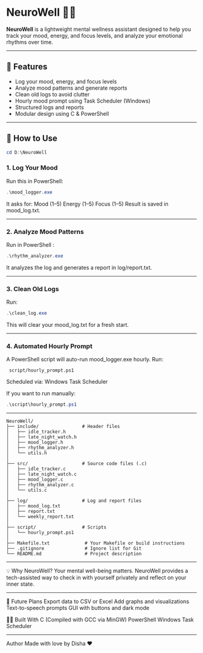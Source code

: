# NeuroWell 🧠💖

**NeuroWell** is a lightweight mental wellness assistant designed to help you track your mood, energy, and focus levels, and analyze your emotional rhythms over time.

---
## 🌟 Features

- Log your mood, energy, and focus levels
- Analyze mood patterns and generate reports
- Clean old logs to avoid clutter
- Hourly mood prompt using Task Scheduler (Windows)
- Structured logs and reports
- Modular design using C & PowerShell
  
---
## 🚀 How to Use
```powershell
cd D:\NeuroWell
```
### 1. **Log Your Mood**

Run this in PowerShell:

```powershell 
.\mood_logger.exe
```

It asks for:
Mood (1–5)
Energy (1–5)
Focus (1–5)
Result is saved in mood_log.txt.

---

### 2. **Analyze Mood Patterns**

Run in PowerShell :

```powershell
.\rhythm_analyzer.exe
```
It analyzes the log and generates a report in log/report.txt.

---
### 3. **Clean Old Logs**

Run:
```powershell
.\clean_log.exe
```
This will clear your mood_log.txt for a fresh start.

---

### 4. **Automated Hourly Prompt** 
A PowerShell script will auto-run mood_logger.exe hourly.
Run:
```
 script/hourly_prompt.ps1
```
Scheduled via: Windows Task Scheduler

If you want to run manually:
```powershell
.\script\hourly_prompt.ps1
```
---
```
NeuroWell/
├── include/                # Header files
│   ├── idle_tracker.h
│   ├── late_night_watch.h
│   ├── mood_logger.h
│   ├── rhythm_analyzer.h
│   └── utils.h
│
├── src/                    # Source code files (.c)
│   ├── idle_tracker.c
│   ├── late_night_watch.c
│   ├── mood_logger.c
│   ├── rhythm_analyzer.c
│   └── utils.c
│
├── log/                    # Log and report files
│   ├── mood_log.txt
│   ├── report.txt
│   └── weekly_report.txt
│
├── script/                 # Scripts
│   └── hourly_prompt.ps1
│
├── Makefile.txt             # Your Makefile or build instructions
├── .gitignore               # Ignore list for Git
└── README.md                # Project description

```
---
💡 Why NeuroWell?
Your mental well-being matters. NeuroWell provides a tech-assisted way to check in with yourself privately and reflect on your inner state.

---

📅 Future Plans
Export data to CSV or Excel
Add graphs and visualizations
Text-to-speech prompts
GUI with buttons and dark mode

🧑‍💻 Built With
C (Compiled with GCC via MinGW)
PowerShell
Windows Task Scheduler

---

Author
Made with love by Disha ❤️

